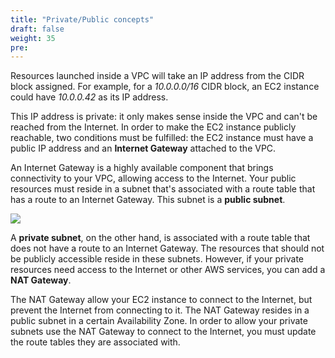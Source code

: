 ```yaml
---
title: "Private/Public concepts"
draft: false
weight: 35
pre: 
---
```


Resources launched inside a VPC will take an IP address from the CIDR block assigned. For example, for a _10.0.0.0/16_ CIDR block, an EC2 instance could have _10.0.0.42_ as its IP address. 

This IP address is private: it only makes sense inside the VPC and can't be reached from the Internet. In order to make the EC2 instance publicly reachable, two conditions must be fulfilled: the EC2 instance must have a public IP address and an **Internet Gateway** attached to the VPC.

An Internet Gateway is a highly available component that brings connectivity to your VPC, allowing access to the Internet. Your public resources must reside in a subnet that's associated with a route table that has a route to an Internet Gateway. This subnet is a **public subnet**. 

<img src='/images/nat-gateway-diagram.png'>

A **private subnet**, on the other hand, is associated with a route table that does not have a route to an Internet Gateway. The resources that should not be publicly accessible reside in these subnets. However, if your private resources need access to the Internet or other AWS services, you can add a **NAT Gateway**.

The NAT Gateway allow your EC2 instance to connect to the Internet, but prevent the Internet from connecting to it. The NAT Gateway resides in a public subnet in a certain Availability Zone. In order to allow your private subnets use the NAT Gateway to connect to the Internet, you must update the route tables they are associated with.

